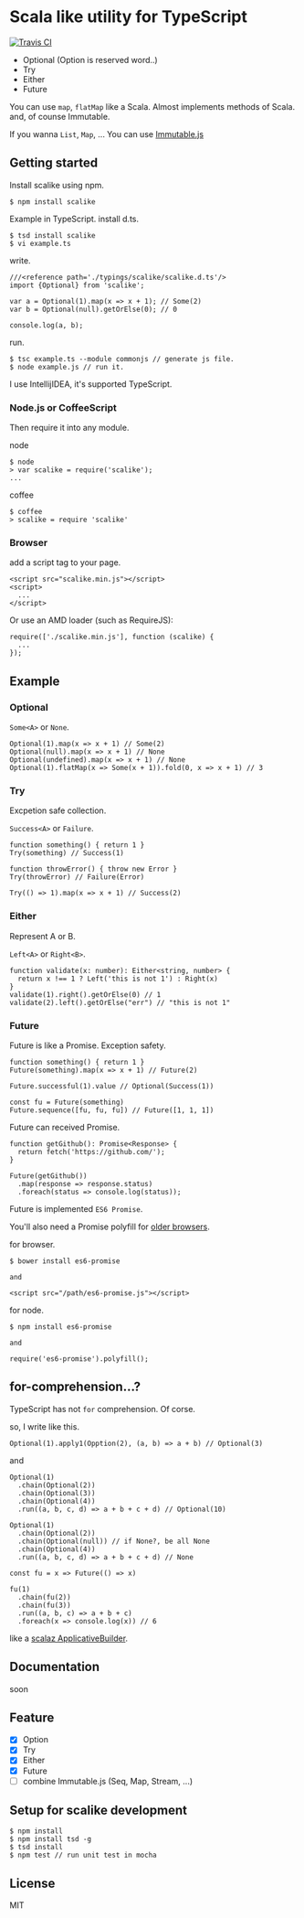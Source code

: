 # Scala like utility for TypeScript

[![Travis CI](https://travis-ci.org/ryoppy/scalike-typescript.svg?branch=master)](https://travis-ci.org/ryoppy/scalike-typescript) 

- Optional (Option is reserved word..)
- Try
- Either
- Future

You can use `map`, `flatMap` like a Scala. Almost implements methods of Scala. and, of counse Immutable.

If you wanna `List`, `Map`, ... You can use [Immutable.js](https://github.com/facebook/immutable-js/)

## Getting started

Install scalike using npm.

```
$ npm install scalike
```

Example in TypeScript. install d.ts.

```
$ tsd install scalike
$ vi example.ts
```

write.

```
///<reference path='./typings/scalike/scalike.d.ts'/>
import {Optional} from 'scalike';

var a = Optional(1).map(x => x + 1); // Some(2)
var b = Optional(null).getOrElse(0); // 0

console.log(a, b);
```

run.

```
$ tsc example.ts --module commonjs // generate js file.
$ node example.js // run it.
```

I use IntellijIDEA, it's supported TypeScript.

### Node.js or CoffeeScript

Then require it into any module.

node

```
$ node
> var scalike = require('scalike');
...
```

coffee

```
$ coffee
> scalike = require 'scalike'
```

### Browser

add a script tag to your page.

```
<script src="scalike.min.js"></script>
<script>
  ...
</script>
```

Or use an AMD loader (such as RequireJS):

```
require(['./scalike.min.js'], function (scalike) {
  ...
});
```

## Example

### Optional

`Some<A>` or `None`.

```
Optional(1).map(x => x + 1) // Some(2)
Optional(null).map(x => x + 1) // None
Optional(undefined).map(x => x + 1) // None
Optional(1).flatMap(x => Some(x + 1)).fold(0, x => x + 1) // 3
```

### Try

Excpetion safe collection.

`Success<A>` or `Failure`.

```
function something() { return 1 }
Try(something) // Success(1)

function throwError() { throw new Error }
Try(throwError) // Failure(Error)

Try(() => 1).map(x => x + 1) // Success(2)
```

### Either

Represent A or B.

`Left<A>` or `Right<B>`.

```
function validate(x: number): Either<string, number> {
  return x !== 1 ? Left('this is not 1') : Right(x)
}
validate(1).right().getOrElse(0) // 1
validate(2).left().getOrElse("err") // "this is not 1"
```

### Future

Future is like a Promise. Exception safety.

```
function something() { return 1 }
Future(something).map(x => x + 1) // Future(2)

Future.successful(1).value // Optional(Success(1))

const fu = Future(something)
Future.sequence([fu, fu, fu]) // Future([1, 1, 1])
```

Future can received Promise.

```
function getGithub(): Promise<Response> {
  return fetch('https://github.com/');
}

Future(getGithub())
  .map(response => response.status)
  .foreach(status => console.log(status));
```

Future is implemented `ES6 Promise`.

You'll also need a Promise polyfill for [older browsers](http://caniuse.com/#feat=promises).

for browser.

```
$ bower install es6-promise

and

<script src="/path/es6-promise.js"></script>
```

for node.

```
$ npm install es6-promise

and

require('es6-promise').polyfill();
```

## for-comprehension...?

TypeScript has not `for` comprehension. Of corse.

so, I write like this.

```
Optional(1).apply1(Opption(2), (a, b) => a + b) // Optional(3)
```

and

```
Optional(1)
  .chain(Optional(2))
  .chain(Optional(3))
  .chain(Optional(4))
  .run((a, b, c, d) => a + b + c + d) // Optional(10)

Optional(1)
  .chain(Optional(2))
  .chain(Optional(null)) // if None?, be all None
  .chain(Optional(4))
  .run((a, b, c, d) => a + b + c + d) // None
```

```
const fu = x => Future(() => x)

fu(1)
  .chain(fu(2))
  .chain(fu(3))
  .run((a, b, c) => a + b + c)
  .foreach(x => console.log(x)) // 6
```

like a [scalaz ApplicativeBuilder](https://github.com/scalaz/scalaz/blob/949b338f362a98566c5f8ba29e17d5c03b171efa/core/src/main/scala/scalaz/syntax/ApplySyntax.scala#L27).

## Documentation

soon

## Feature

- [x] Option
- [x] Try
- [x] Either
- [x] Future
- [ ] combine Immutable.js (Seq, Map, Stream, ...)

## Setup for scalike development

```
$ npm install
$ npm install tsd -g
$ tsd install
$ npm test // run unit test in mocha
```

## License

MIT
